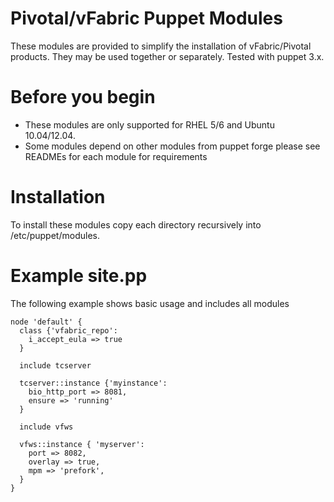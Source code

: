 # Pivotal/vFabric Puppet Modules

These modules are provided to simplify the installation of vFabric/Pivotal products.  They may be used together or separately. Tested with puppet 3.x.

# Before you begin

 * These modules are only supported for RHEL 5/6 and Ubuntu 10.04/12.04.
 * Some modules depend on other modules from puppet forge please see READMEs for each module for requirements 

# Installation 

To install these modules copy each directory recursively into /etc/puppet/modules.

# Example site.pp

The following example shows basic usage and includes all modules

```puppet
node 'default' {
  class {'vfabric_repo':
    i_accept_eula => true
  }

  include tcserver

  tcserver::instance {'myinstance':
    bio_http_port => 8081,
    ensure => 'running'
  }

  include vfws

  vfws::instance { 'myserver':
    port => 8082,
    overlay => true,
    mpm => 'prefork',
  }
}


```
